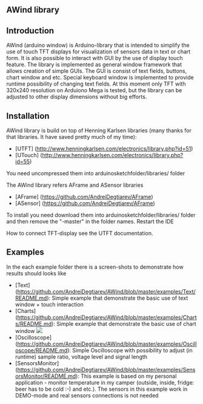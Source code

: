 AWind library
-------------
Introduction
------------
AWind (arduino window) is Arduino-library that is intended to simplify the use of touch TFT displays for visualization of sensors data in text or chart form. It is also possible to interact with GUI by the use of display touch feature. 
The library is implemented as general window framework that allows creation of simple GUIs. The GUI is consist of text fields, buttons, chart window and etc. 
Special keyboard window is implemented to provide runtime possibility of changing text fields.
At this moment only TFT with 320x240 resolution on Arduiono Mega is tested, but the library can be adjusted to other display dimensions without big efforts.

Installation
------------
AWind library is build on top of Henning Karlsen libraries (many thanks for that libraries. It have saved pretty much of my time): 
* [UTFT] (http://www.henningkarlsen.com/electronics/library.php?id=51)
* [UTouch] (http://www.henningkarlsen.com/electronics/library.php?id=55)

You need uncompressed them into  arduinosketchfolder/libraries/ folder

The AWind library refers AFrame and ASensor libraries
* [AFrame] (https://github.com/AndreiDegtiarev/AFrame)
* [ASensor] (https://github.com/AndreiDegtiarev/AFrame)

To install you need download them into arduinosketchfolder/libraries/ folder and then remove the "-master" in the folder names.
Restart the IDE

How to connect TFT-display see the UTFT documentation.


Examples
--------
In the each example folder there is a screen-shots to demonstrate how results should looks like
* [Text] (https://github.com/AndreiDegtiarev/AWind/blob/master/examples/Text/README.md): Simple example that demonstrate the basic use of text window + touch interaction
* [Charts] (https://github.com/AndreiDegtiarev/AWind/blob/master/examples/Charts/README.md): Simple example that demonstrate the basic use of chart window 
![](https://github.com/AndreiDegtiarev/AWind/blob/master/examples/Charts/Example.JPG)
* [Oscilloscope] (https://github.com/AndreiDegtiarev/AWind/blob/master/examples/Oscilloscope/README.md): Simple Oscilloscope with possibility to adjust (in runtime) sample ratio, voltage level and signal length
* [SensorsMonitor] (https://github.com/AndreiDegtiarev/AWind/blob/master/examples/SensorsMonitor/README.md): This example is based on my personal application - monitor temperature in my camper (outside, inside, fridge: beer has to be cold :-) and etc.). The sensors in this example work in DEMO-mode and real sensors connections is not needed